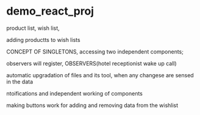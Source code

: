 # demo_react_proj

product list, wish list, 

adding productts to wish lists

CONCEPT OF SINGLETONS, accessing two independent components;
       

observers will register, OBSERVERS(hotel receptionist wake up call)

automatic upgradation of files and its tool, when any changese are sensed in the data

ntoifications and independent working of components

making buttons work for adding and removing data from the wishlist
